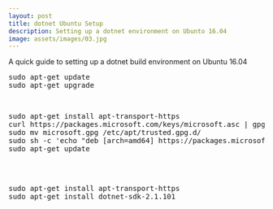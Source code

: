 ```yaml
---
layout: post
title: dotnet Ubuntu Setup
description: Setting up a dotnet environment on Ubunto 16.04
image: assets/images/03.jpg
---
```


A quick guide to setting up a dotnet build environment on Ubuntu 16.04
<pre>
sudo apt-get update
sudo apt-get upgrade 
</pre>
<br>
<pre>
sudo apt-get install apt-transport-https
curl https://packages.microsoft.com/keys/microsoft.asc | gpg --deamor > microsoft.gpg
sudo mv microsoft.gpg /etc/apt/trusted.gpg.d/
sudo sh -c 'echo "deb [arch=amd64] https://packages.microsoft.com/repos/microsoft-ubuntu-xenial-prod xenial main" > /etc/apt/sources.list.d/dotnetdev.list'
sudo apt-get update

<br>
<pre>
sudo apt-get install apt-transport-https
sudo apt-get install dotnet-sdk-2.1.101
</pre>

